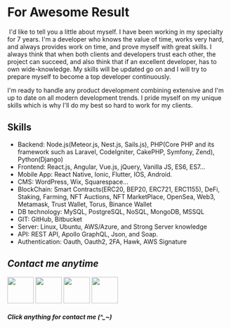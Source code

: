 
# For Awesome Result
<img src="https://komarev.com/ghpvc/?username=ITlodestar&style=flat-square&color=blue" alt=""/>
I'd like to tell you a little about myself. I have been working in my specialty for 7 years.
I'm a developer who knows the value of time, works very hard, and always provides work on time, and prove myself with great skills. I always think that when both clients and developers trust each other, the project can succeed, and also think that if an excellent developer, has to own wide-knowledge.
My skills will be updated go on and I will try to prepare myself to become a top developer continuously. 

I'm ready to handle any product development combining extensive and I'm up to date on all modern development trends. I pride myself on my unique skills which is why I'll do my best so hard to work for my clients.

## Skills
- Backend: Node.js(Meteor.js, Nest.js, Sails.js), PHP(Core PHP and its framework such as Laravel, CodeIgniter, CakePHP, Symfony, Zend), Python(Django) 
- Frontend: React.js, Angular, Vue.js, jQuery, Vanilla JS, ES6, ES7...
- Mobile App: React Native, Ionic, Flutter, IOS, Android.
- CMS: WordPress, Wix, Squarespace...
- BlockChain: Smart Contracts(ERC20, BEP20, ERC721, ERC1155), DeFi, Staking, Farming, NFT Auctions, NFT MarketPlace, OpenSea, Web3, Metamask, Trust Wallet, Torus, Binance Wallet 
- DB technology: MySQL, PostgreSQL, NoSQL, MongoDB, MSSQL
- GIT: GitHub, Bitbucket
- Server: Linux, Ubuntu, AWS/Azure, and Strong Server knowledge
- API: REST API, Apollo GraphQL, Json, and Soap.
- Authentication: Oauth, Oauth2, 2FA, Hawk, AWS Signature

## *Contact me anytime*
<a href="https://discord.com/users/1174437005627772968"><img  width="60" src="https://user-images.githubusercontent.com/86986628/206200626-9999d426-91e8-4050-9430-93c72c21b633.png"></a>
<a href="https://t.me/lodestar_0905"><img  width="60" src="https://user-images.githubusercontent.com/86986628/206201210-59b207ec-a55a-4a37-aef6-6e3b3bddd05d.png"></a>
<a href="https://join.skype.com/invite/q7dp1qhUd0Qr"><img width="60" src="https://user-images.githubusercontent.com/86986628/206201252-92cf14da-d391-443b-bdb7-9639f24259d9.png"></a>
<a href="mailto:lodestar0905@gmail.com"><img width="60" src="https://user-images.githubusercontent.com/86986628/206201266-c519b0d4-d953-45c0-b9ec-253d639c828a.png"></a>
<h5 color="red">Click anything for contact me (^_~)</h5>
